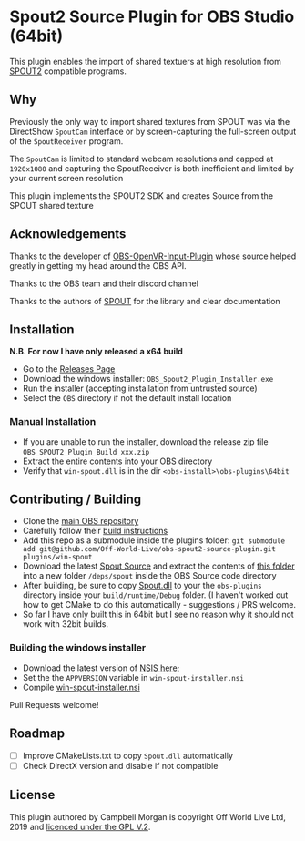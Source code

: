 Spout2 Source Plugin for OBS Studio  (64bit)
=========

This plugin enables the import of shared textuers at high resolution from [SPOUT2](https://github.com/leadedge/Spout2) compatible
programs.

## Why

Previously the only way to import shared textures from SPOUT was via the DirectShow `SpoutCam` interface or by screen-capturing
the full-screen output of the `SpoutReceiver` program.

The `SpoutCam` is limited to standard webcam resolutions and capped at `1920x1080` and capturing the SpoutReceiver is both
inefficient and limited by your current screen resolution

This plugin implements the SPOUT2 SDK and creates Source from the SPOUT shared texture

## Acknowledgements

Thanks to the developer of [OBS-OpenVR-Input-Plugin](https://github.com/baffler/OBS-OpenVR-Input-Plugin) whose source
helped greatly in getting my head around the OBS API.

Thanks to the OBS team and their discord channel

Thanks to the authors of [SPOUT](https://github.com/leadedge/Spout2) for the library and clear documentation

## Installation

**N.B. For now I have only released a x64 build**

- Go to the [Releases Page](https://github.com/Off-World-Live/obs-spout2-source-plugin/releases)
- Download the windows installer: `OBS_Spout2_Plugin_Installer.exe`
- Run the installer (accepting installation from untrusted source)
- Select the `OBS` directory if not the default install location

### Manual Installation

- If you are unable to run the installer, download the release zip file `OBS_SPOUT2_Plugin_Build_xxx.zip`
- Extract the entire contents into your OBS directory
- Verify that `win-spout.dll` is in the dir `<obs-install>\obs-plugins\64bit`

## Contributing / Building

- Clone the [main OBS repository](https://github.com/obsproject/obs-studio)
- Carefully follow their [build instructions](https://obsproject.com/wiki/install-instructions#windows-build-directions)
- Add this repo as a submodule inside the plugins folder: `git submodule add git@github.com/Off-World-Live/obs-spout2-source-plugin.git plugins/win-spout`
- Download the latest [Spout Source](https://github.com/leadedge/Spout2/releases) and extract the contents of [this folder](https://github.com/leadedge/Spout2/tree/master/SpoutSDK/Source/SPOUT_LIBRARY) into a new folder `/deps/spout` inside the OBS Source code directory
- After building, be sure to copy [Spout.dll](https://github.com/leadedge/Spout2/blob/master/SpoutSDK/Source/SPOUT_LIBRARY/Binaries/x64/SpoutLibrary.dll) to your the `obs-plugins` directory inside your `build/runtime/Debug` folder. (I haven't worked out how to get CMake to do this automatically - suggestions / PRS welcome.
- So far I have only built this in 64bit but I see no reason why it should not work with 32bit builds.

### Building the windows installer

- Download the latest version of [NSIS here](https://nsis.sourceforge.io/Download);
- Set the the `APPVERSION` variable in `win-spout-installer.nsi`
- Compile [win-spout-installer.nsi](./win-spout-installer.nsi)

Pull Requests welcome!

## Roadmap

- [ ] Improve CMakeLists.txt to copy `Spout.dll` automatically
- [ ] Check DirectX version and disable if not compatible

## License

This plugin authored by Campbell Morgan is copyright Off World Live Ltd, 2019 and [licenced under the GPL V.2](./LICENCE).
